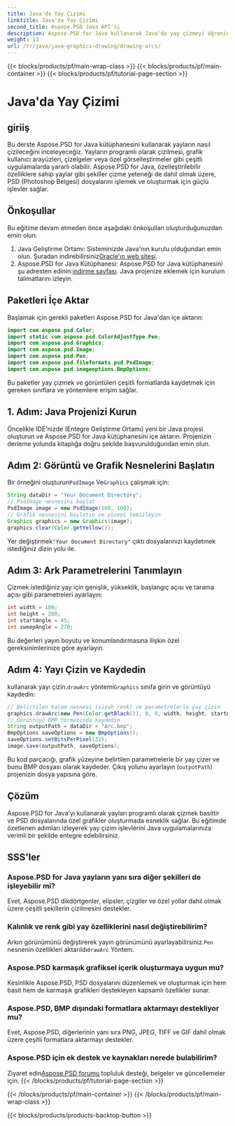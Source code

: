 ```yaml
---
title: Java'da Yay Çizimi
linktitle: Java'da Yay Çizimi
second_title: Aspose.PSD Java API'si
description: Aspose.PSD for Java kullanarak Java'da yay çizmeyi öğrenin. Grafiksel uygulamalar için kod örnekleri içeren adım adım eğitim.
weight: 13
url: /tr/java/java-graphics-drawing/drawing-arcs/
---
```


{{< blocks/products/pf/main-wrap-class >}}
{{< blocks/products/pf/main-container >}}
{{< blocks/products/pf/tutorial-page-section >}}

# Java'da Yay Çizimi

## giriiş
Bu derste Aspose.PSD for Java kütüphanesini kullanarak yayların nasıl çizileceğini inceleyeceğiz. Yayların programlı olarak çizilmesi, grafik kullanıcı arayüzleri, çizelgeler veya özel görselleştirmeler gibi çeşitli uygulamalarda yararlı olabilir. Aspose.PSD for Java, özelleştirilebilir özelliklere sahip yaylar gibi şekiller çizme yeteneği de dahil olmak üzere, PSD (Photoshop Belgesi) dosyalarını işlemek ve oluşturmak için güçlü işlevler sağlar.
## Önkoşullar
Bu eğitime devam etmeden önce aşağıdaki önkoşulları oluşturduğunuzdan emin olun:
1.  Java Geliştirme Ortamı: Sisteminizde Java'nın kurulu olduğundan emin olun. Şuradan indirebilirsiniz[Oracle'ın web sitesi](https://www.oracle.com/java/).
2.  Aspose.PSD for Java Kütüphanesi: Aspose.PSD for Java kütüphanesini şu adresten edinin:[indirme sayfası](https://releases.aspose.com/psd/java/). Java projenize eklemek için kurulum talimatlarını izleyin.
## Paketleri İçe Aktar
Başlamak için gerekli paketleri Aspose.PSD for Java'dan içe aktarın:
```java
import com.aspose.psd.Color;
import static com.aspose.psd.ColorAdjustType.Pen;
import com.aspose.psd.Graphics;
import com.aspose.psd.Image;
import com.aspose.psd.Pen;
import com.aspose.psd.fileformats.psd.PsdImage;
import com.aspose.psd.imageoptions.BmpOptions;
```
Bu paketler yay çizmek ve görüntüleri çeşitli formatlarda kaydetmek için gereken sınıflara ve yöntemlere erişim sağlar.
## 1. Adım: Java Projenizi Kurun
Öncelikle IDE'nizde (Entegre Geliştirme Ortamı) yeni bir Java projesi oluşturun ve Aspose.PSD for Java kütüphanesini içe aktarın. Projenizin derleme yolunda kitaplığa doğru şekilde başvurulduğundan emin olun.
## Adım 2: Görüntü ve Grafik Nesnelerini Başlatın
 Bir örneğini oluşturun`PsdImage` Ve`Graphics` çalışmak için:
```java
String dataDir = "Your Document Directory";
// PsdImage nesnesini başlat
PsdImage image = new PsdImage(100, 100);
// Grafik nesnesini başlatın ve yüzeyi temizleyin
Graphics graphics = new Graphics(image);
graphics.clear(Color.getYellow());
```
 Yer değiştirmek`"Your Document Directory"` çıktı dosyalarınızı kaydetmek istediğiniz dizin yolu ile.
## Adım 3: Ark Parametrelerini Tanımlayın
Çizmek istediğiniz yay için genişlik, yükseklik, başlangıç açısı ve tarama açısı gibi parametreleri ayarlayın:
```java
int width = 100;
int height = 200;
int startAngle = 45;
int sweepAngle = 270;
```
Bu değerleri yayın boyutu ve konumlandırmasına ilişkin özel gereksinimlerinize göre ayarlayın.
## Adım 4: Yayı Çizin ve Kaydedin
 kullanarak yayı çizin.`drawArc` yöntemi`Graphics` sınıfa girin ve görüntüyü kaydedin:
```java
// Belirtilen Kalem nesnesi (siyah renk) ve parametrelerle yay çizin
graphics.drawArc(new Pen(Color.getBlack()), 0, 0, width, height, startAngle, sweepAngle);
// Görüntüyü BMP formatında kaydedin
String outputPath = dataDir + "Arc.bmp";
BmpOptions saveOptions = new BmpOptions();
saveOptions.setBitsPerPixel(32);
image.save(outputPath, saveOptions);
```
Bu kod parçacığı, grafik yüzeyine belirtilen parametrelerle bir yay çizer ve bunu BMP dosyası olarak kaydeder. Çıkış yolunu ayarlayın (`outputPath`) projenizin dosya yapısına göre.

## Çözüm
Aspose.PSD for Java'yı kullanarak yayları programlı olarak çizmek basittir ve PSD dosyalarında özel grafikler oluşturmada esneklik sağlar. Bu eğitimde özetlenen adımları izleyerek yay çizim işlevlerini Java uygulamalarınıza verimli bir şekilde entegre edebilirsiniz.

## SSS'ler
### Aspose.PSD for Java yayların yanı sıra diğer şekilleri de işleyebilir mi?
Evet, Aspose.PSD dikdörtgenler, elipsler, çizgiler ve özel yollar dahil olmak üzere çeşitli şekillerin çizilmesini destekler.
### Kalınlık ve renk gibi yay özelliklerini nasıl değiştirebilirim?
 Arkın görünümünü değiştirerek yayın görünümünü ayarlayabilirsiniz.`Pen` nesnenin özellikleri aktarıldı`drawArc` Yöntem.
### Aspose.PSD karmaşık grafiksel içerik oluşturmaya uygun mu?
Kesinlikle Aspose.PSD, PSD dosyalarını düzenlemek ve oluşturmak için hem basit hem de karmaşık grafikleri destekleyen kapsamlı özellikler sunar.
### Aspose.PSD, BMP dışındaki formatlara aktarmayı destekliyor mu?
Evet, Aspose.PSD, diğerlerinin yanı sıra PNG, JPEG, TIFF ve GIF dahil olmak üzere çeşitli formatlara aktarmayı destekler.
### Aspose.PSD için ek destek ve kaynakları nerede bulabilirim?
 Ziyaret edin[Aspose.PSD forumu](https://forum.aspose.com/c/psd/34) topluluk desteği, belgeler ve güncellemeler için.
{{< /blocks/products/pf/tutorial-page-section >}}

{{< /blocks/products/pf/main-container >}}
{{< /blocks/products/pf/main-wrap-class >}}

{{< blocks/products/products-backtop-button >}}
